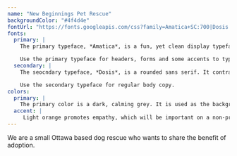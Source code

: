 ```yaml
---
name: "New Beginnings Pet Rescue"
backgroundColor: "#4f4d4e"
fontUrl: "https://fonts.googleapis.com/css?family=Amatica+SC:700|Dosis:300,600"
fonts:
  primary: |
    The primary typeface, *Amatica*, is a fun, yet clean display typeface used for headers. The target demographic often prefers a sappy or extravagant style. This is shown in countless posters I have seen in the community.

    Use the primary typeface for headers, forms and some accents to typography.
  secondary: |
    The seocndary typeface, *Dosis*, is a rounded sans serif. It contrasts the bright display typeface well. It matches the clean style and colors of the site.

    Use the secondary typeface for regular body copy.
colors:
  primary: |
    The primary color is a dark, calming grey. It is used as the background color of the site.
  accent: |
     Light orange promotes empathy, which will be important on a non-profit organization. The pink accent color is used to create a sense of love, loyalty and commitment.
---
```


We are a small Ottawa based dog rescue who wants to share the benefit of adoption.
